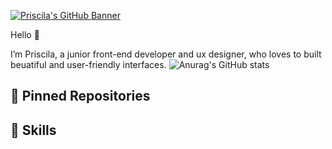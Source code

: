 
[![Priscila's GitHub Banner](Site_Background.png)](https://www.priscilamattos.com)



Hello 🦄

I’m Priscila, a junior front-end developer and ux designer, who loves to built beuatiful and user-friendly interfaces. 
![Anurag's GitHub stats](https://github-readme-stats.vercel.app/api?username=priscilamattos&show_icons=true&theme=panda)


## 📌 Pinned Repositories

## 💼 Skills


